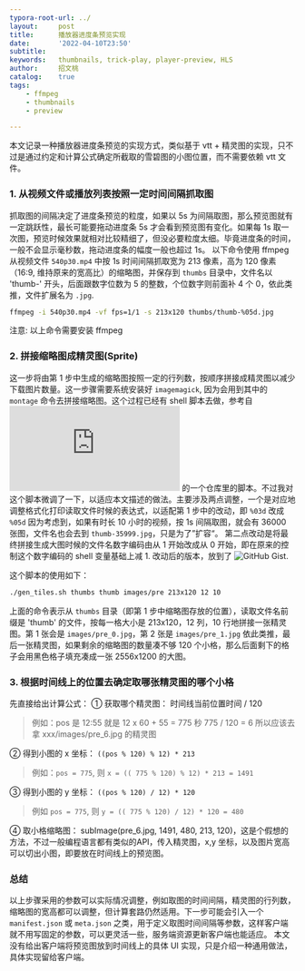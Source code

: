 ```yaml
---
typora-root-url: ../
layout:     post
title:      播放器进度条预览实现
date:       '2022-04-10T23:50'
subtitle:   
keywords:   thumbnails, trick-play, player-preview, HLS
author:     招文桃
catalog:    true
tags:
    - ffmpeg
    - thumbnails
    - preview

---
```


本文记录一种播放器进度条预览的实现方式，类似基于 vtt + 精灵图的实现，只不过是通过约定和计算公式确定所截取的雪碧图的小图位置，而不需要依赖 vtt 文件。

### 1. 从视频文件或播放列表按照一定时间间隔抓取图

抓取图的间隔决定了进度条预览的粒度，如果以 5s 为间隔取图，那么预览图就有一定跳跃性，最长可能要拖动进度条 5s 才会看到预览图有变化。如果每 1s 取一次图，预览时候效果就相对比较精细了，但没必要粒度太细。毕竟进度条的时间，一般不会显示毫秒数，拖动进度条的幅度一般也超过 1s。
以下命令使用 ffmpeg 从视频文件 `540p30.mp4` 中按 1s 时间间隔抓取宽为 213 像素，高为 120 像素（16:9, 维持原来的宽高比）的缩略图，并保存到 `thumbs` 目录中，文件名以 'thumb-' 开头，后面跟数字位数为 5 的整数，个位数字则前面补 4 个 0，依此类推，文件扩展名为 `.jpg`.

```bash
ffmpeg -i 540p30.mp4 -vf fps=1/1 -s 213x120 thumbs/thumb-%05d.jpg
```

注意: 以上命令需要安装 ffmpeg

### 2. 拼接缩略图成精灵图(Sprite)

这一步将由第 1 步中生成的缩略图按照一定的行列数，按顺序拼接成精灵图以减少下载图片数量。这一步骤需要系统安装好 `imagemagick`, 因为会用到其中的 `montage` 命令去拼接缩略图。这个过程已经有 shell 脚本去做，参考自 ![rokudev](https://github.com/rokudev/samples/blob/master/media/TrickPlayThumbnailsHLS/scripts/gen_tiles.sh) 的一个仓库里的脚本。不过我对这个脚本微调了一下，以适应本文描述的做法。主要涉及两点调整，一个是对应地调整格式化打印读取文件时候的表达式，以适配第 1 步中的改动，即 `%03d` 改成 `%05d` 因为考虑到，如果有时长 10 小时的视频，按 1s 间隔取图，就会有 36000 张图，文件名也会去到 `thumb-35999.jpg`，只是为了”扩容“。 第二点改动是将最终拼接生成大图时候的文件名数字编码由从 1 开始改成从 0 开始，即在原来的控制这个数字编码的 shell 变量基础上减 1. 改动后的版本，放到了 ![GitHub Gist](https://gist.github.com/gdouzwt/5b5e3122ffce9cf3051f834514560224).

这个脚本的使用如下：

```bash
./gen_tiles.sh thumbs thumb images/pre 213x120 12 10
```

上面的命令表示从 `thumbs` 目录（即第 1 步中缩略图存放的位置），读取文件名前缀是 'thumb' 的文件，按每一格大小是 213x120，12 列，10 行地拼接一张精灵图。第 1 张会是 `images/pre_0.jpg`，第 2 张是 `images/pre_1.jpg` 依此类推，最后一张精灵图，如果剩余的缩略图的数量凑不够 120 个小格，那么后面剩下的格子会用黑色格子填充凑成一张 2556x1200 的大图。

### 3. 根据时间线上的位置去确定取哪张精灵图的哪个小格

先直接给出计算公式：
① 获取哪个精灵图： 时间线当前位置时间 / 120
> 例如：pos 是 12:55 就是 12 x 60 + 55 = 775 秒
> 775 / 120 = 6 所以应该去拿 xxx/images/pre_6.jpg 的精灵图

② 得到小图的 x 坐标： `((pos % 120) % 12) * 213`
> 例如：`pos = 775`, 则 `x = (( 775 % 120) % 12) * 213 = 1491`

③ 得到小图的 y 坐标： `((pos % 120) / 12) * 120`
> 例如 `pos = 775`, 则 `y = (( 775 % 120) / 12) * 120 = 480`

④ 取小格缩略图： subImage(pre_6.jpg, 1491, 480, 213, 120)，这是个假想的方法，不过一般编程语言都有类似的API，传入精灵图，x,y 坐标，以及图片宽高可以切出小图，即要放在时间线上的预览图。

### 总结

以上步骤采用的参数可以实际情况调整，例如取图的时间间隔，精灵图的行列数，缩略图的宽高都可以调整，但计算套路仍然适用。下一步可能会引入一个 `manifest.json` 或 `meta.json` 之类，用于定义取图时间间隔等参数，这样客户端就不用写固定的参数，可以更灵活一些，服务端资源更新客户端也能适应。 本文没有给出客户端将预览图放到时间线上的具体 UI 实现，只是介绍一种通用做法，具体实现留给客户端。
